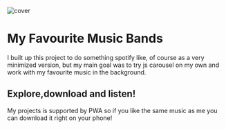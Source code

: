 ![cover](https://michaljakobczyk1.github.io/music-bands/cover.png)

# My Favourite Music Bands

I built up this project to do something spotify like, of course as a very minimized version, but my main goal was to try js carousel on my own and work with my favourite music in the background.

## Explore,download and listen!

My projects is supported by PWA so if you like the same music as me you can download it right on your phone!
